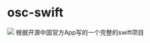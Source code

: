 # osc-swift
<img src="https://github.com/zhaoxiaobao/osc-swift/raw/master/logo.png">
根据开源中国官方App写的一个完整的swift项目
